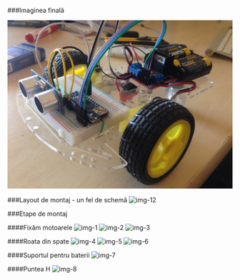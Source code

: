 
###Imaginea finală

![img-12](img/img_12.jpg)

###Layout de montaj - un fel de schemă
![img-12](img/layout.jpg)


###Etape de montaj

####Fixăm motoarele
![img-1](img/layout.jpg)
![img-2](img/layout.jpg)
![img-3](img/layout.jpg)

####Roata din spate
![img-4](img/layout.jpg)
![img-5](img/layout.jpg)
![img-6](img/layout.jpg)

####Suportul pentru baterii
![img-7](img/layout.jpg)

####Puntea H
![img-8](img/layout.jpg)

